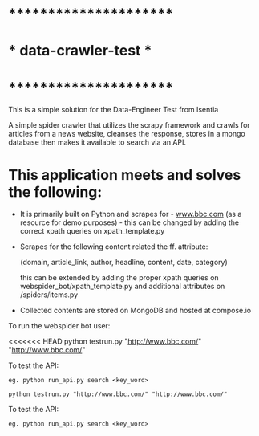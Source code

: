 # *********************
# * data-crawler-test *
# *********************

This is a simple solution for the Data-Engineer Test from Isentia

A simple spider crawler that utilizes the scrapy framework and crawls for articles from a news website, cleanses the response, stores in a mongo database then makes it available to search via an API.

# This application meets and solves the following:


- It is primarily built on Python and scrapes for - www.bbc.com (as a resource for demo purposes) - 
   this can be changed by adding the correct xpath queries on xpath_template.py

- Scrapes for the following content related the ff. attribute:

	(domain, article_link, author, headline, content, date, category)

	this can be extended by adding the proper xpath queries on webspider_bot/xpath_template.py and additional 
	attributes on /spiders/items.py

- Collected contents are stored on MongoDB and hosted at compose.io


To run the webspider bot user:

<<<<<<< HEAD
	python testrun.py "http://www.bbc.com/" "http://www.bbc.com/"

To test the API:

	eg. python run_api.py search <key_word>

	python testrun.py "http://www.bbc.com/" "http://www.bbc.com/"	

To test the API:

	eg. python run_api.py search <key_word>
